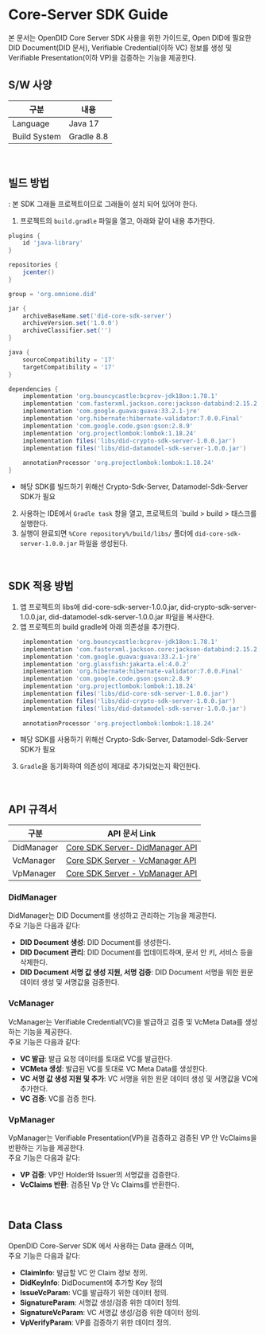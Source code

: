 # Core-Server SDK Guide
본 문서는 OpenDID Core Server SDK 사용을 위한 가이드로, 
Open DID에 필요한 DID Document(DID 문서), Verifiable Credential(이하 VC) 정보를 생성 및 Verifiable Presentation(이하 VP)을 검증하는 기능을 제공한다.


## S/W 사양
| 구분 | 내용                |
|------|----------------------------|
| Language  | Java 17|
| Build System  | Gradle 8.8 |

<br>

## 빌드 방법
: 본 SDK 그래들 프로젝트이므로 그래들이 설치 되어 있어야 한다.
1. 프로젝트의 `build.gradle` 파일을 열고, 아래와 같이 내용 추가한다.
```groovy
plugins {
    id 'java-library'
}

repositories {
    jcenter()
}

group = 'org.omnione.did'

jar {
    archiveBaseName.set('did-core-sdk-server') 
    archiveVersion.set('1.0.0')
    archiveClassifier.set('') 
}

java {
    sourceCompatibility = '17'
    targetCompatibility = '17'
}

dependencies {
    implementation 'org.bouncycastle:bcprov-jdk18on:1.78.1'
    implementation 'com.fasterxml.jackson.core:jackson-databind:2.15.2'
    implementation 'com.google.guava:guava:33.2.1-jre'
    implementation 'org.hibernate:hibernate-validator:7.0.0.Final'
    implementation 'com.google.code.gson:gson:2.8.9'
    implementation 'org.projectlombok:lombok:1.18.24'
    implementation files('libs/did-crypto-sdk-server-1.0.0.jar')
    implementation files('libs/did-datamodel-sdk-server-1.0.0.jar')
	
    annotationProcessor 'org.projectlombok:lombok:1.18.24'
}
```
* 해당 SDK를 빌드하기 위해선 Crypto-Sdk-Server, Datamodel-Sdk-Server SDK가 필요
2. 사용하는 IDE에서 `Gradle task` 창을 열고, 프로젝트의 `build > build > 태스크를 실행한다.
3. 실행이 완료되면 `%Core repository%/build/libs/` 폴더에 `did-core-sdk-server-1.0.0.jar` 파일을 생성된다.

<br>

## SDK 적용 방법
1. 앱 프로젝트의 libs에 did-core-sdk-server-1.0.0.jar, did-crypto-sdk-server-1.0.0.jar, did-datamodel-sdk-server-1.0.0.jar 파일을 복사한다.
2. 앱 프로젝트의 build gradle에 아래 의존성을 추가한다.

```groovy
    implementation 'org.bouncycastle:bcprov-jdk18on:1.78.1'
    implementation 'com.fasterxml.jackson.core:jackson-databind:2.15.2'
    implementation 'com.google.guava:guava:33.2.1-jre'
    implementation 'org.glassfish:jakarta.el:4.0.2'
    implementation 'org.hibernate:hibernate-validator:7.0.0.Final'
    implementation 'com.google.code.gson:gson:2.8.9'
    implementation 'org.projectlombok:lombok:1.18.24'
    implementation files('libs/did-core-sdk-server-1.0.0.jar')
    implementation files('libs/did-crypto-sdk-server-1.0.0.jar')
    implementation files('libs/did-datamodel-sdk-server-1.0.0.jar')
	
    annotationProcessor 'org.projectlombok:lombok:1.18.24'
```
* 해당 SDK를 사용하기 위해선 Crypto-Sdk-Server, Datamodel-Sdk-Server SDK가 필요
3. `Gradle`을 동기화하여 의존성이 제대로 추가되었는지 확인한다.

<br>

## API 규격서
| 구분 | API 문서 Link |
|------|----------------------------|
| DidManager  | [Core SDK Server- DidManager API](../../docs/CORE_SDK_SERVER_API_ko.md) |
| VcManager  | [Core SDK Server - VcManager API](../../docs/CORE_SDK_SERVER_API_ko.md) |
| VpManager  | [Core SDK Server - VpManager API](../../docs/CORE_SDK_SERVER_API_ko.md)  |

### DidManager
DidManager는 DID Document를 생성하고 관리하는 기능을 제공한다.<br>
주요 기능은 다음과 같다:

* <b>DID Document 생성</b>: DID Document를 생성한다.
* <b>DID Document 관리</b>: DID Document를 업데이트하며, 문서 안 키, 서비스 등을 삭제한다.
* <b>DID Document 서명 값 생성 지원, 서명 검증</b>: DID Document 서명을 위한 원문 데이터 생성 및 서명값을 검증한다.
  
### VcManager
VcManager는 Verifiable Credential(VC)을 발급하고 검증 및 VcMeta Data를 생성하는 기능을 제공한다.<br>
주요 기능은 다음과 같다:

* <b>VC 발급</b>: 발급 요청 데이터를 토대로 VC를 발급한다.
* <b>VCMeta 생성</b>: 발급된 VC를 토대로 VC Meta Data를 생성한다.
* <b>VC 서명 값 생성 지원 및 추가</b>: VC 서명을 위한 원문 데이터 생성 및 서명값을 VC에 추가한다.
* <b>VC 검증</b>: VC를 검증 한다.

### VpManager
VpManager는 Verifiable Presentation(VP)을 검증하고 검증된 VP 안 VcClaims을 반환하는 기능을 제공한다.<br>
주요 기능은 다음과 같다:

* <b>VP 검증</b>: VP안 Holder와 Issuer의 서명값을 검증한다.
* <b>VcClaims 반환</b>: 검증된 Vp 안 Vc Claims를 반환한다.

<br/>

## Data Class
OpenDID Core-Server SDK 에서 사용하는 Data 클래스 이며,<br>
주요 기능은 다음과 같다:
* <b>ClaimInfo</b>: 발급할 VC 안 Claim 정보 정의.
* <b>DidKeyInfo</b>: DidDocument에 추가할 Key 정의
* <b>IssueVcParam</b>: VC를 발급하기 위한 데이터 정의.
* <b>SignatureParam</b>: 서명값 생성/검증 위한 데이터 정의.
* <b>SignatureVcParam</b>: VC 서명값 생성/검증 위한 데이터 정의.
* <b>VpVerifyParam</b>: VP를 검증하기 위한 데이터 정의.